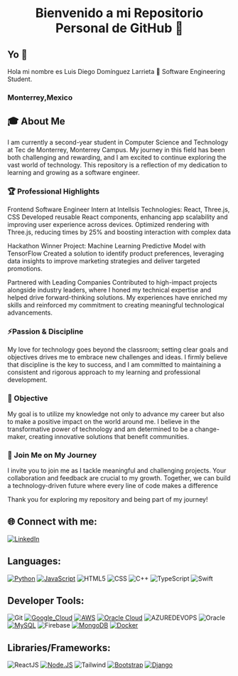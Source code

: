 <h1 align="center">Bienvenido a mi Repositorio Personal de GitHub 🚀</h1>

## Yo 💫
Hola mi nombre es Luis Diego Domínguez Larrieta 👋
Software Engineering Student.
### **Monterrey,Mexico** 

## 🎓 About Me
I am currently a second-year student in Computer Science and Technology at Tec de Monterrey, Monterrey Campus. 
My journey in this field has been both challenging and rewarding, and I am excited to continue exploring the vast world of technology. This repository is a reflection of my dedication to learning and growing as a software engineer.

### 🏆 Professional Highlights
Frontend Software Engineer Intern at Intellsis
Technologies: React, Three.js, CSS
Developed reusable React components, enhancing app scalability and improving user experience across devices. Optimized rendering with Three.js, reducing times by 25% and boosting interaction with complex data

Hackathon Winner
Project: Machine Learning Predictive Model with TensorFlow
Created a solution to identify product preferences, leveraging data insights to improve marketing strategies and deliver targeted promotions.

Partnered with Leading Companies
Contributed to high-impact projects alongside industry leaders, where I honed my technical expertise and helped drive forward-thinking solutions. My experiences have enriched my skills and reinforced my commitment to creating meaningful technological advancements.

### ⚡Passion & Discipline
My love for technology goes beyond the classroom; setting clear goals and objectives drives me to embrace new challenges and ideas. I firmly believe that discipline is the key to success, and I am committed to maintaining a consistent and rigorous approach to my learning and professional development.

### 🔭 Objective
My goal is to utilize my knowledge not only to advance my career but also to make a positive impact on the world around me. I believe in the transformative power of technology and am determined to be a change-maker, creating innovative solutions that benefit communities.

### 🌱 Join Me on My Journey
I invite you to join me as I tackle meaningful and challenging projects. Your collaboration and feedback are crucial to my growth. Together, we can build a technology-driven future where every line of code makes a difference

Thank you for exploring my repository and being part of my journey!

## 🌐 Connect with me:
[![LinkedIn](https://img.shields.io/badge/LinkedIn-%230077B5.svg?logo=linkedin&logoColor=white)](https://www.linkedin.com/in/luis-diego-dominguez-larrieta-47975a2a3/)

## Languages:
[![Python](https://img.shields.io/badge/Python-yellow?style=for-the-badge&logo=python&logoColor=white&labelColor=101010)]()
[![JavaScript](https://img.shields.io/badge/JavaScript-F7DF1E?style=for-the-badge&logo=javascript&logoColor=white&labelColor=101010)]()
![HTML5](https://img.shields.io/badge/html5-%23E34F26.svg?style=for-the-badge&logo=html5&logoColor=101010) 
![CSS](https://img.shields.io/badge/css-%231572B6.svg?style=for-the-badge&logo=css3&logoColor=101010)
![C++](https://img.shields.io/badge/c++-%2300599C.svg?style=for-the-badge&logo=c%2B%2B&logoColor=white)
![TypeScript](https://img.shields.io/badge/TypeScript-3178C6?style=for-the-badge&logo=typescript&logoColor=white)
![Swift](https://img.shields.io/badge/Swift-F05138?style=flat&logo=swift&logoColor=white)


## Developer Tools: 
![Git](https://img.shields.io/badge/git-%23F05033.svg?style=for-the-badge&logo=git&logoColor=101010)
[![Google_Cloud](https://img.shields.io/badge/Google_Cloud-4285F4?style=for-the-badge&logo=googlecloud&logoColor=white&labelColor=101010)]()
[![AWS](https://img.shields.io/badge/AWS-%23FF9900.svg?logo=amazon-web-services&logoColor=white)]()
[![Oracle Cloud](https://custom-icon-badges.demolab.com/badge/Oracle%20Cloud-F80000?logo=oracle&logoColor=white)](#)
![AZUREDEVOPS](https://img.shields.io/badge/azuredevops-0078D7.svg?style=for-the-badge&logo=azuredevops&logoColor=white&color=%230078D7)
![Oracle](https://img.shields.io/badge/Oracle-F80000?style=for-the-badge&logo=oracle&logoColor=white)
[![MySQL](https://img.shields.io/badge/MySQL-4479A1?style=for-the-badge&logo=mysql&logoColor=white&labelCol0or=101010)]()
![Firebase](https://img.shields.io/badge/firebase-ffca28?style=for-the-badge&logo=firebase&logoColor=black)
[![MongoDB](https://img.shields.io/badge/MongoDB-47A248?style=for-the-badge&logo=mongodb&logoColor=white&labelColor=101010)]()
[![Docker](https://img.shields.io/badge/Docker-2496ED?logo=docker&logoColor=fff)](#)

## Libraries/Frameworks: 

![ReactJS](https://img.shields.io/badge/react-%2320232a.svg?style=for-the-badge&logo=react&logoColor=%2361DAFB)
[![Node.JS](https://img.shields.io/badge/Node.JS-339933?style=for-the-badge&logo=node.js&logoColor=white&labelColor=101010)]()
![Tailwind](https://img.shields.io/badge/Tailwind_CSS-06B6D4?style=flat&logo=tailwind-css&logoColor=white)
[![Bootstrap](https://img.shields.io/badge/Bootstrap-7952B3?logo=bootstrap&logoColor=fff)](#)
[![Django](https://img.shields.io/badge/Django-%23092E20.svg?logo=django&logoColor=white)](#)



<!--
**DiegoLarrieta/DiegoLarrieta** is a ✨ _special_ ✨ repository because its `README.md` (this file) appears on your GitHub profile.

Here are some ideas to get you started:

- 🔭 I’m currently working on ...
- 🌱 I’m currently learning ...
- 👯 I’m looking to collaborate on ...
- 🤔 I’m looking for help with ...
- 💬 Ask me about ...
- 📫 How to reach me: ...
- 😄 Pronouns: ...
- ⚡ Fun fact: ...
-->
